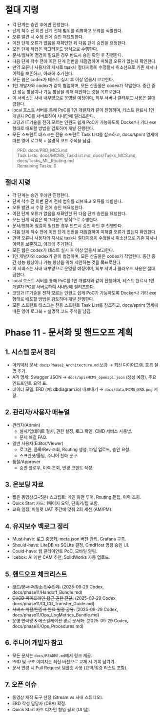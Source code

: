 # 절대 지령
- 각 단계는 승인 후에만 진행한다.
- 단계 착수 전 이번 단계 전체 범위를 리뷰하고 오류를 식별한다.
- 오류 발견 시 수정 전에 승인 재요청한다.
- 이전 단계 오류가 없음을 재확인한 뒤 다음 단계 승인을 요청한다.
- 모든 단계 작업은 백그라운드 방식으로 수행한다.
- 문서/웹뷰어 점검이 필요한 경우 반드시 승인 확인 후 진행한다.
- 다음 단계 착수 전에 이전 단계 전반을 재점검하여 미해결 오류가 없는지 확인한다.
- 만약 오류나 사용자의 지시로 task나 절대지령이 수정될시 취소선으로 기존 지시나 이력을 보존하고, 아래에 추가한다.
- 모든 웹은 codex가 테스트 실시 후 이상 없을시 보고한다.
- 1인 개발자와 codex가 같이 협업하며, 모든 산출물은 codex가 작업한다. 중간 중간 성능 향상이나 기능 향상을 위해 제안하는 것을 목표로한다.
- 이 서비스는 사내 내부망으로 운영될 예정이며, 외부 서버나 클라우드 사용은 절대 금한다.
- local 호스트 서버를 통해 PoC를 1인 개발자와 같이 진행하며, 테스트 완료시 1인 개발자 PC를 서버로하여 사내망에 릴리즈한다.
- 코딩과 IT기술을 전혀 모르는 인원도 쉽게 PoC가 가능하도록 Docker나 기타 exe 형태로 배포할 방법을 검토하며 개발 진행한다.
- 모든 스프린트 태스크는 전용 스프린트 Task List를 참조하고, docs/sprint 명세에 따른 영어 로그북 + 설명적 코드 주석을 남김.

> PRD: docs/PRD_MCS.md  
> Task Lists: docs/MCMS_TaskList.md, docs/Tasks_MCS.md, docs/Tasks_ML_Routing.md  
> Remaining Tasks: 0

## 절대 지령
- 각 단계는 승인 후에만 진행한다.
- 단계 착수 전 이번 단계 전체 범위를 리뷰하고 오류를 식별한다.
- 오류 발견 시 수정 전에 승인 재요청한다.
- 이전 단계 오류가 없음을 재확인한 뒤 다음 단계 승인을 요청한다.
- 모든 단계 작업은 백그라운드 방식으로 수행한다.
- 문서/웹뷰어 점검이 필요한 경우 반드시 승인 확인 후 진행한다.
- 다음 단계 착수 전에 이전 단계 전반을 재점검하여 미해결 오류가 없는지 확인한다.
- 만약 오류나 사용자의 지시로 task나 절대지령이 수정될시 취소선으로 기존 지시나 이력을 보존하고, 아래에 추가한다.
- 모든 웹은 codex가 테스트 실시 후 이상 없을시 보고한다.
- 1인 개발자와 codex가 같이 협업하며, 모든 산출물은 codex가 작업한다. 중간 중간 성능 향상이나 기능 향상을 위해 제안하는 것을 목표로한다.
- 이 서비스는 사내 내부망으로 운영될 예정이며, 외부 서버나 클라우드 사용은 절대 금한다.
- local 호스트 서버를 통해 PoC를 1인 개발자와 같이 진행하며, 테스트 완료시 1인 개발자 PC를 서버로하여 사내망에 릴리즈한다.
- 코딩과 IT기술을 전혀 모르는 인원도 쉽게 PoC가 가능하도록 Docker나 기타 exe 형태로 배포할 방법을 검토하며 개발 진행한다.
- 모든 스프린트 태스크는 전용 스프린트 Task List를 참조하고, docs/sprint 명세에 따른 영어 로그북 + 설명적 코드 주석을 남김.
# Phase 11 - 문서화 및 핸드오프 계획

## 1. 시스템 문서 정리
- 아키텍처 문서: `docs/Phase2_Architecture.md` 보강 → 최신 다이어그램, 흐름 설명 추가.
- API 명세: Swagger JSON → `docs/api/MCMS_openapi.json` (생성 예정), 주요 엔드포인트 요약 표.
- 데이터 모델: ERD (예: dbdiagram.io) 내보내기 → `docs/data/MCMS_ERD.png` 저장.

## 2. 관리자/사용자 매뉴얼
- 관리자(Admin)
  - 설치/업데이트 절차, 권한 설정, 로그 확인, CMD 서비스 사용법.
  - 문제 해결 FAQ.
- 일반 사용자(Editor/Viewer)
  - 로그인, 품목/Rev 조회, Routing 생성, 파일 업로드, 승인 요청.
  - 스크린샷/툴팁, 주니어 친화 문구.
- 품질/Approver
  - 승인 플로우, 이력 조회, 변경 코멘트 작성.

## 3. 온보딩 자료
- 짧은 동영상(3~5분) 스크립트: 메인 화면 투어, Routing 편집, 이력 조회.
- Quick Start 카드: 1페이지 요약, 단축키/팁 포함.
- 교육 일정: 파일럿 UAT 주간에 맞춰 2회 세션 (AM/PM).

## 4. 유지보수 백로그 정리
- Must-have: 로그 중앙화, meta.json 버전 관리, Grafana 구축.
- Should-have: LiteDB vs SQLite 결정, CmdHost 명령 승인 UI.
- Could-have: 웹 클라이언트 PoC, 모바일 알림.
- Icebox: AI 기반 CAM 추천, SolidWorks 자동 업로드.

## 5. 핸드오프 체크리스트
- ~~코드/문서 저장소 인수인계.~~ (2025-09-29 Codex, docs/phase11/Handoff_Bundle.md)
- ~~CI/CD 파이프라인 접근 권한 전달.~~ (2025-09-29 Codex, docs/phase11/CI_CD_Transfer_Guide.md)
- ~~서비스 계정/인증서 만료 일정 공유.~~ (2025-09-29 Codex, docs/phase11/Ops_LogMetrics_Bundle.md)
- ~~운영 연락망 & 에스컬레이션 경로 문서화.~~ (2025-09-29 Codex, docs/phase11/Ops_Procedures.md)

## 6. 주니어 개발자 참고
- 모든 문서는 `docs/README.md`에서 링크 제공.
- PRD 및 구조 이미지는 최신 버전으로 교체 시 기록 남기기.
- 문서 변경 시 Pull Request 템플릿 사용 (요약/검증 리스트 포함).

## 7. 오픈 이슈
- 동영상 제작 도구 선정 (Stream vs 사내 스튜디오).
- ERD 작성 담당자 (DBA) 확정.
- Quick Start 카드 디자인 협업 필요 (UI 팀).

